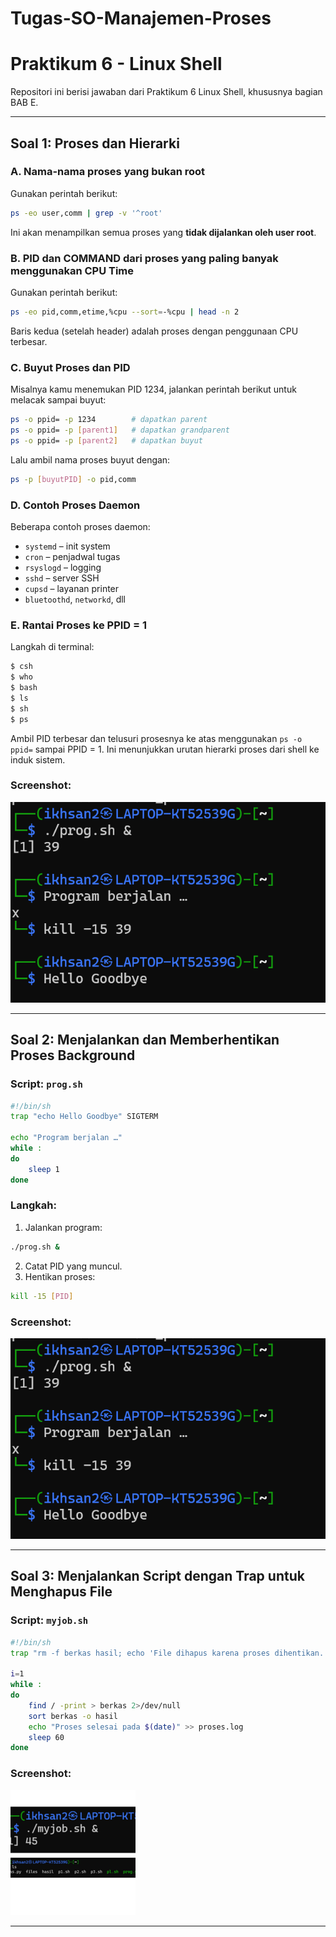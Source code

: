 # Tugas-SO-Manajemen-Proses

# Praktikum 6 - Linux Shell

Repositori ini berisi jawaban dari Praktikum 6 Linux Shell, khususnya bagian BAB E.

---

## Soal 1: Proses dan Hierarki

### A. Nama-nama proses yang bukan root
Gunakan perintah berikut:
```bash
ps -eo user,comm | grep -v '^root'
```
Ini akan menampilkan semua proses yang **tidak dijalankan oleh user root**.

### B. PID dan COMMAND dari proses yang paling banyak menggunakan CPU Time
Gunakan perintah berikut:
```bash
ps -eo pid,comm,etime,%cpu --sort=-%cpu | head -n 2
```
Baris kedua (setelah header) adalah proses dengan penggunaan CPU terbesar.

### C. Buyut Proses dan PID
Misalnya kamu menemukan PID 1234, jalankan perintah berikut untuk melacak sampai buyut:
```bash
ps -o ppid= -p 1234        # dapatkan parent
ps -o ppid= -p [parent1]   # dapatkan grandparent
ps -o ppid= -p [parent2]   # dapatkan buyut
```
Lalu ambil nama proses buyut dengan:
```bash
ps -p [buyutPID] -o pid,comm
```

### D. Contoh Proses Daemon
Beberapa contoh proses daemon:
- `systemd` – init system
- `cron` – penjadwal tugas
- `rsyslogd` – logging
- `sshd` – server SSH
- `cupsd` – layanan printer
- `bluetoothd`, `networkd`, dll

### E. Rantai Proses ke PPID = 1
Langkah di terminal:
```bash
$ csh
$ who
$ bash
$ ls
$ sh
$ ps
```
Ambil PID terbesar dan telusuri prosesnya ke atas menggunakan `ps -o ppid=` sampai PPID = 1. Ini menunjukkan urutan hierarki proses dari shell ke induk sistem.

### Screenshot:
![Screenshot Soal 1](soal1/Screenshot.png)

---

## Soal 2: Menjalankan dan Memberhentikan Proses Background

### Script: `prog.sh`
```bash
#!/bin/sh
trap "echo Hello Goodbye" SIGTERM

echo "Program berjalan …"
while :
do
    sleep 1
done
```

### Langkah:
1. Jalankan program:
```bash
./prog.sh &
```
2. Catat PID yang muncul.
3. Hentikan proses:
```bash
kill -15 [PID]
```

### Screenshot:
![Screenshot Soal 2](soal2/screenshot.png)

---

## Soal 3: Menjalankan Script dengan Trap untuk Menghapus File

### Script: `myjob.sh`
```bash
#!/bin/sh
trap "rm -f berkas hasil; echo 'File dihapus karena proses dihentikan.'" SIGINT SIGTERM

i=1
while :
do
    find / -print > berkas 2>/dev/null
    sort berkas -o hasil
    echo "Proses selesai pada $(date)" >> proses.log
    sleep 60
done
```

### Screenshot:
![Screenshot Soal 3](soal3/screenshot.png)

---


